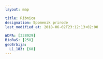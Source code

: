 ```yaml
---
layout: map

title: Ribnica
designation: Spomenik prirode
last_modified_at: 2018-06-02T23:12:13+02:00

WDPA: [328929]
BioRaS: [258]
geoSrbija:
  L1_183: [68]
---
```

